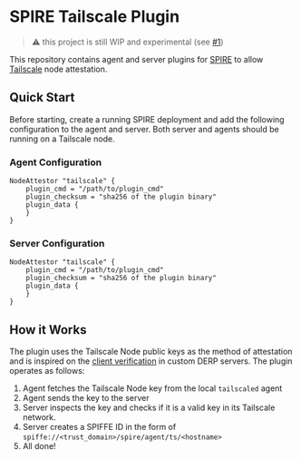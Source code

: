 # SPIRE Tailscale Plugin

> :warning:  this project is still WIP and experimental (see [#1](https://github.com/jsiebens/spire-tailscale-plugin/issues/1))
 
This repository contains agent and server plugins for [SPIRE](https://github.com/spiffe/spire) to allow [Tailscale](https://tailscale.com) node attestation.

## Quick Start

Before starting, create a running SPIRE deployment and add the following configuration to the agent and server.
Both server and agents should be running on a Tailscale node.

### Agent Configuration

```hcl
NodeAttestor "tailscale" {
	plugin_cmd = "/path/to/plugin_cmd"
	plugin_checksum = "sha256 of the plugin binary"
	plugin_data {
	}
}
```

### Server Configuration

```hcl
NodeAttestor "tailscale" {
	plugin_cmd = "/path/to/plugin_cmd"
	plugin_checksum = "sha256 of the plugin binary"
	plugin_data {
	}
}
```

## How it Works

The plugin uses the Tailscale Node public keys as the method of attestation and is inspired on the [client verification](https://tailscale.com/kb/1118/custom-derp-servers/?q=derp#optional-restricting-client-access-to-your-derp-node) in custom DERP servers.
The plugin operates as follows:

1. Agent fetches the Tailscale Node key from the local `tailscaled` agent
1. Agent sends the key to the server
1. Server inspects the key and checks if it is a valid key in its Tailscale network.
1. Server creates a SPIFFE ID in the form of `spiffe://<trust_domain>/spire/agent/ts/<hostname>`
1. All done!
